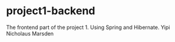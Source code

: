 # project1-backend
The frontend part of the project 1. Using Spring and Hibernate.
Yipi
Nicholaus Marsden
